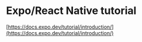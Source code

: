# Expo/React Native tutorial  
[https://docs.expo.dev/tutorial/introduction/](https://docs.expo.dev/tutorial/introduction/)
